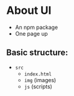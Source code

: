 # About UI

* An npm package
* One page up

## Basic structure:
- `src`
  - `index.html`
  - `img` (images)
  - `js` (scripts)
